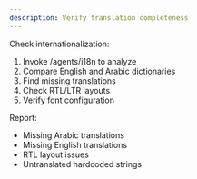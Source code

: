 ```yaml
---
description: Verify translation completeness
---
```


Check internationalization:

1. Invoke /agents/i18n to analyze
2. Compare English and Arabic dictionaries
3. Find missing translations
4. Check RTL/LTR layouts
5. Verify font configuration

Report:
- Missing Arabic translations
- Missing English translations
- RTL layout issues
- Untranslated hardcoded strings
